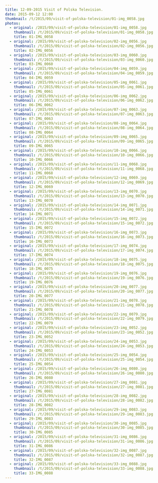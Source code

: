 ```yaml
---
title: 12-09-2015 Visit of Polska Television.
date: 2015-09-12 12:00
thumbnail: /t/2015/09/visit-of-polska-television/01-img_0058.jpg
photos:
  - original: /2015/09/visit-of-polska-television/01-img_0058.jpg
    thumbnail: /t/2015/09/visit-of-polska-television/01-img_0058.jpg
    title: 01-IMG_0058
  - original: /2015/09/visit-of-polska-television/02-img_0056.jpg
    thumbnail: /t/2015/09/visit-of-polska-television/02-img_0056.jpg
    title: 02-IMG_0056
  - original: /2015/09/visit-of-polska-television/03-img_0060.jpg
    thumbnail: /t/2015/09/visit-of-polska-television/03-img_0060.jpg
    title: 03-IMG_0060
  - original: /2015/09/visit-of-polska-television/04-img_0059.jpg
    thumbnail: /t/2015/09/visit-of-polska-television/04-img_0059.jpg
    title: 04-IMG_0059
  - original: /2015/09/visit-of-polska-television/05-img_0061.jpg
    thumbnail: /t/2015/09/visit-of-polska-television/05-img_0061.jpg
    title: 05-IMG_0061
  - original: /2015/09/visit-of-polska-television/06-img_0062.jpg
    thumbnail: /t/2015/09/visit-of-polska-television/06-img_0062.jpg
    title: 06-IMG_0062
  - original: /2015/09/visit-of-polska-television/07-img_0063.jpg
    thumbnail: /t/2015/09/visit-of-polska-television/07-img_0063.jpg
    title: 07-IMG_0063
  - original: /2015/09/visit-of-polska-television/08-img_0064.jpg
    thumbnail: /t/2015/09/visit-of-polska-television/08-img_0064.jpg
    title: 08-IMG_0064
  - original: /2015/09/visit-of-polska-television/09-img_0065.jpg
    thumbnail: /t/2015/09/visit-of-polska-television/09-img_0065.jpg
    title: 09-IMG_0065
  - original: /2015/09/visit-of-polska-television/10-img_0066.jpg
    thumbnail: /t/2015/09/visit-of-polska-television/10-img_0066.jpg
    title: 10-IMG_0066
  - original: /2015/09/visit-of-polska-television/11-img_0068.jpg
    thumbnail: /t/2015/09/visit-of-polska-television/11-img_0068.jpg
    title: 11-IMG_0068
  - original: /2015/09/visit-of-polska-television/12-img_0069.jpg
    thumbnail: /t/2015/09/visit-of-polska-television/12-img_0069.jpg
    title: 12-IMG_0069
  - original: /2015/09/visit-of-polska-television/13-img_0070.jpg
    thumbnail: /t/2015/09/visit-of-polska-television/13-img_0070.jpg
    title: 13-IMG_0070
  - original: /2015/09/visit-of-polska-television/14-img_0071.jpg
    thumbnail: /t/2015/09/visit-of-polska-television/14-img_0071.jpg
    title: 14-IMG_0071
  - original: /2015/09/visit-of-polska-television/15-img_0072.jpg
    thumbnail: /t/2015/09/visit-of-polska-television/15-img_0072.jpg
    title: 15-IMG_0072
  - original: /2015/09/visit-of-polska-television/16-img_0073.jpg
    thumbnail: /t/2015/09/visit-of-polska-television/16-img_0073.jpg
    title: 16-IMG_0073
  - original: /2015/09/visit-of-polska-television/17-img_0074.jpg
    thumbnail: /t/2015/09/visit-of-polska-television/17-img_0074.jpg
    title: 17-IMG_0074
  - original: /2015/09/visit-of-polska-television/18-img_0075.jpg
    thumbnail: /t/2015/09/visit-of-polska-television/18-img_0075.jpg
    title: 18-IMG_0075
  - original: /2015/09/visit-of-polska-television/19-img_0076.jpg
    thumbnail: /t/2015/09/visit-of-polska-television/19-img_0076.jpg
    title: 19-IMG_0076
  - original: /2015/09/visit-of-polska-television/20-img_0077.jpg
    thumbnail: /t/2015/09/visit-of-polska-television/20-img_0077.jpg
    title: 20-IMG_0077
  - original: /2015/09/visit-of-polska-television/21-img_0078.jpg
    thumbnail: /t/2015/09/visit-of-polska-television/21-img_0078.jpg
    title: 21-IMG_0078
  - original: /2015/09/visit-of-polska-television/22-img_0079.jpg
    thumbnail: /t/2015/09/visit-of-polska-television/22-img_0079.jpg
    title: 22-IMG_0079
  - original: /2015/09/visit-of-polska-television/23-img_0052.jpg
    thumbnail: /t/2015/09/visit-of-polska-television/23-img_0052.jpg
    title: 23-IMG_0052
  - original: /2015/09/visit-of-polska-television/24-img_0053.jpg
    thumbnail: /t/2015/09/visit-of-polska-television/24-img_0053.jpg
    title: 24-IMG_0053
  - original: /2015/09/visit-of-polska-television/25-img_0054.jpg
    thumbnail: /t/2015/09/visit-of-polska-television/25-img_0054.jpg
    title: 25-IMG_0054
  - original: /2015/09/visit-of-polska-television/26-img_0080.jpg
    thumbnail: /t/2015/09/visit-of-polska-television/26-img_0080.jpg
    title: 26-IMG_0080
  - original: /2015/09/visit-of-polska-television/27-img_0081.jpg
    thumbnail: /t/2015/09/visit-of-polska-television/27-img_0081.jpg
    title: 27-IMG_0081
  - original: /2015/09/visit-of-polska-television/28-img_0082.jpg
    thumbnail: /t/2015/09/visit-of-polska-television/28-img_0082.jpg
    title: 28-IMG_0082
  - original: /2015/09/visit-of-polska-television/29-img_0083.jpg
    thumbnail: /t/2015/09/visit-of-polska-television/29-img_0083.jpg
    title: 29-IMG_0083
  - original: /2015/09/visit-of-polska-television/30-img_0085.jpg
    thumbnail: /t/2015/09/visit-of-polska-television/30-img_0085.jpg
    title: 30-IMG_0085
  - original: /2015/09/visit-of-polska-television/31-img_0086.jpg
    thumbnail: /t/2015/09/visit-of-polska-television/31-img_0086.jpg
    title: 31-IMG_0086
  - original: /2015/09/visit-of-polska-television/32-img_0087.jpg
    thumbnail: /t/2015/09/visit-of-polska-television/32-img_0087.jpg
    title: 32-IMG_0087
  - original: /2015/09/visit-of-polska-television/33-img_0088.jpg
    thumbnail: /t/2015/09/visit-of-polska-television/33-img_0088.jpg
    title: 33-IMG_0088
---
```

